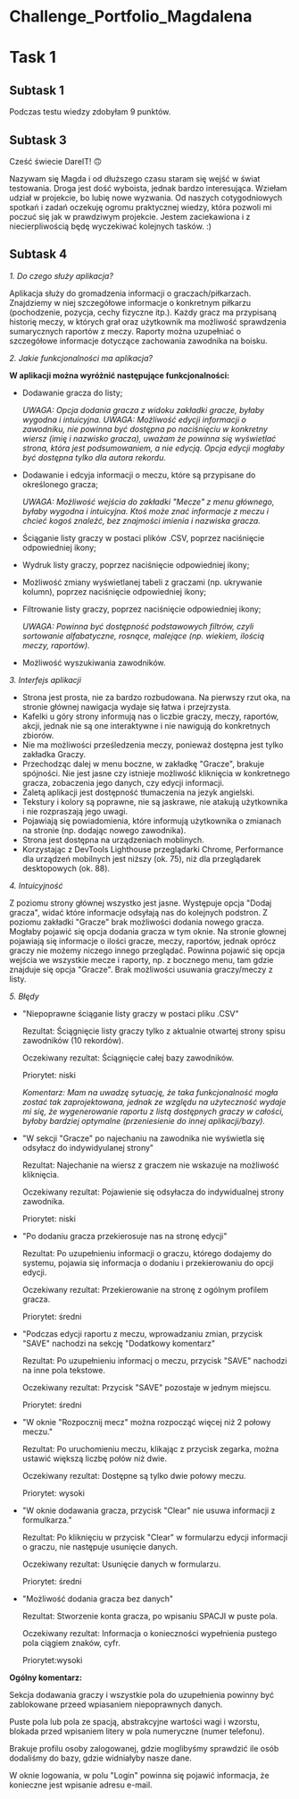 # **Challenge_Portfolio_Magdalena**

# **Task 1**
## Subtask 1
Podczas testu wiedzy zdobyłam 9 punktów.
## Subtask 3
Cześć świecie DareIT! :upside_down_face:

Nazywam się Magda i od dłuższego czasu staram się wejść w świat testowania. Droga jest dość wyboista, jednak bardzo interesująca. 
Wziełam udział w projekcie, bo lubię nowe wyzwania. Od naszych cotygodniowych spotkań i zadań oczekuję ogromu praktycznej wiedzy, 
która pozwoli mi poczuć się jak w prawdziwym projekcie. Jestem zaciekawiona i z niecierpliwością będę wyczekiwać kolejnych tasków. :)
## Subtask 4
*1. Do czego służy aplikacja?*

   Aplikacja służy do gromadzenia informacji o graczach/piłkarzach. 
   Znajdziemy w niej szczegółowe informacje o konkretnym piłkarzu (pochodzenie, pozycja, cechy fizyczne itp.). 
   Każdy gracz ma przypisaną historię meczy, w których grał oraz użytkownik ma możliwość sprawdzenia sumarycznych raportów z meczy.
   Raporty można uzupełniać o szczegółowe informacje dotyczące zachowania zawodnika na boisku.
    
*2. Jakie funkcjonalności ma aplikacja?*

   **W aplikacji można wyróżnić następujące funkcjonalności:**
   * Dodawanie gracza do listy; 
   
     *UWAGA: Opcja dodania gracza z widoku zakładki gracze, byłaby wygodna i intuicyjna.
      UWAGA: Możliwość edycji informacji o zawodniku, nie powinna być dostępna po naciśnięciu w konkretny wiersz (imię i nazwisko gracza), 
             uważam że powinna się wyświetlać strona, która jest podsumowaniem, a nie edycją. Opcja edycji mogłaby być dostępna tylko dla autora rekordu.*
   * Dodawanie i edcyja informacji o meczu, które są przypisane do określonego gracza;
   
     *UWAGA: Możliwość wejścia do zakładki "Mecze" z menu głównego, byłaby wygodna i intuicyjna.
             Ktoś może znać informacje z meczu i chcieć kogoś znaleźć, bez znajmości imienia i nazwiska gracza.*
   * Ściąganie listy graczy w postaci plików .CSV, poprzez naciśnięcie odpowiedniej ikony;
   * Wydruk listy graczy, poprzez naciśnięcie odpowiedniej ikony;
   * Możliwość zmiany wyświetlanej tabeli z graczami (np. ukrywanie kolumn), poprzez naciśnięcie odpowiedniej ikony;
   * Filtrowanie listy graczy, poprzez naciśnięcie odpowiedniej ikony;
   
      *UWAGA: Powinna być dostępność podstawowych filtrów, czyli sortowanie alfabatyczne, rosnące, malejące (np. wiekiem, ilością meczy, raportów).*
   * Możliwość wyszukiwania zawodników.
    
*3. Interfejs aplikacji*

   * Strona jest prosta, nie za bardzo rozbudowana. Na pierwszy rzut oka, na stronie głównej nawigacja wydaje się łatwa i przejrzysta.
   * Kafelki u góry strony informują nas o liczbie graczy, meczy, raportów, akcji, jednak nie są one interaktywne i nie nawigują do konkretnych zbiorów. 
   * Nie ma możliwości prześledzenia meczy, ponieważ dostępna jest tylko zakładka Graczy.
   * Przechodząc dalej w menu boczne, w zakładkę "Gracze", brakuje spójności. Nie jest jasne czy istnieje możliwość kliknięcia w konkretnego gracza, 
     zobaczenia jego danych, czy edycji informacji.
   * Zaletą aplikacji jest dostępność tłumaczenia na jezyk angielski.
   * Tekstury i kolory są poprawne, nie są jaskrawe, nie atakują użytkownika i nie rozpraszają jego uwagi.
   * Pojawiają się powiadomienia, które informują użytkownika o zmianach na stronie (np. dodając nowego zawodnika).
   * Strona jest dostępna na urządzeniach moblinych.
   * Korzystając z DevTools Lighthouse przeglądarki Chrome, Performance dla urządzeń mobilnych jest niższy (ok. 75), niż dla przeglądarek desktopowych (ok. 88).

*4. Intuicyjność*

   Z poziomu strony głównej wszystko jest jasne. Występuje opcja "Dodaj gracza", widać które informacje odsyłają nas do kolejnych podstron.
   Z poziomu zakładki "Gracze" brak możliwości dodania nowego gracza. Mogłaby pojawić się opcja dodania gracza w tym oknie.
   Na stronie głownej pojawiają się informacje o ilości gracze, meczy, raportów, jednak oprócz graczy nie możemy niczego innego przeglądać.
   Powinna pojawić się opcja wejścia we wszystkie mecze i raporty, np. z bocznego menu, tam gdzie znajduje się opcja "Gracze".
   Brak możliwości usuwania graczy/meczy z listy. 

*5. Błędy*

   * "Niepoprawne ściąganie listy graczy w postaci pliku .CSV"
   
      Rezultat: Ściągnięcie listy graczy tylko z aktualnie otwartej strony spisu zawodników (10 rekordów).
   
      Oczekiwany rezultat: Ściągnięcie całej bazy zawodników.
   
      Priorytet: niski
   
      *Komentarz: Mam na uwadzę sytuację, że taka funkcjonalność mogła zostać tak zaprojektowana, 
                  jednak ze względu na użyteczność wydaje mi się, że wygenerowanie raportu z listą dostępnych graczy w całości,
                  byłoby bardziej optymalne (przeniesienie do innej aplikacji/bazy).*
                  
   * "W sekcji "Gracze" po najechaniu na zawodnika nie wyświetla się odsyłacz do indywidyulanej strony"
   
      Rezultat: Najechanie na wiersz z graczem nie wskazuje na możliwość kliknięcia.
   
      Oczekiwany rezultat: Pojawienie się odsyłacza do indywidualnej strony zawodnika.
   
      Priorytet: niski
   
   * "Po dodaniu gracza przekierosuje nas na stronę edycji"
   
      Rezultat: Po uzupełnieniu informacji o graczu, którego dodajemy do systemu, pojawia się informacja o dodaniu i przekierowaniu do opcji edycji.
   
      Oczekiwany rezultat: Przekierowanie na stronę z ogólnym profilem gracza.
   
      Priorytet: średni
      
   * "Podczas edycji raportu z meczu, wprowadzaniu zmian, przycisk "SAVE" nachodzi na sekcję "Dodatkowy komentarz"
   
      Rezultat: Po uzupełnieniu informacj o meczu, przycisk "SAVE" nachodzi na inne pola tekstowe.
   
      Oczekiwany rezultat: Przycisk "SAVE" pozostaje w jednym miejscu.
   
      Priorytet: średni
      
   * "W oknie "Rozpocznij mecz" można rozpocząć więcej niż 2 połowy meczu."
      
      Rezultat: Po uruchomieniu meczu, klikając z przycisk zegarka, można ustawić większą liczbę połów niż dwie.
   
      Oczekiwany rezultat: Dostępne są tylko dwie połowy meczu.
   
      Priorytet: wysoki
      
  * "W oknie dodawania gracza, przycisk "Clear" nie usuwa informacji z formulkarza."
      
      Rezultat: Po kliknięciu w przycisk "Clear" w formularzu edycji informacji o graczu, nie następuje usunięcie danych.
   
      Oczekiwany rezultat: Usunięcie danych w formularzu.
   
      Priorytet: średni
      
   * "Możliwość dodania gracza bez danych"
      
      Rezultat: Stworzenie konta gracza, po wpisaniu SPACJI w puste pola.
   
      Oczekiwany rezultat: Informacja o konieczności wypełnienia pustego pola ciągiem znaków, cyfr.
   
      Priorytet:wysoki 
      
   **Ogólny komentarz:**
   
   Sekcja dodawania graczy i wszystkie pola do uzupełnienia powinny być zablokowane przeed wpiasaniem niepoprawnych danych.
   
   Puste pola lub pola ze spacją, abstrakcyjne wartości wagi i wzorstu, blokada przed wpisaniem litery w pola numeryczne (numer telefonu).
   
   Brakuje profilu osoby zalogowanej, gdzie moglibyśmy sprawdzić ile osób dodaliśmy do bazy, gdzie widniałyby nasze dane.
   
   W oknie logowania, w polu "Login" powinna się pojawić informacja, że konieczne jest wpisanie adresu e-mail.
